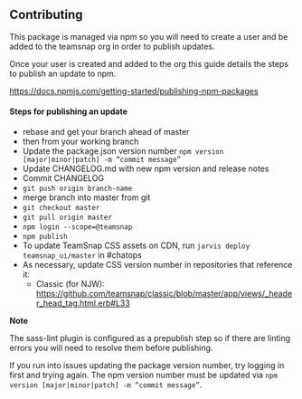 ## Contributing

This package is managed via npm so you will need to create a user and be added to the teamsnap org in order to publish updates.

Once your user is created and added to the org this guide details the steps to publish an update to npm.

<https://docs.npmjs.com/getting-started/publishing-npm-packages>

#### Steps for publishing an update

* rebase and get  your branch ahead of master
* then from your working branch
* Update the package.json version number `npm version [major|minor|patch] -m “commit message”`
* Update CHANGELOG.md with new npm version and release notes
* Commit CHANGELOG
* `git push origin branch-name`
* merge branch into master from git
* `git checkout master`
* `git pull origin master`
* `npm login --scope=@teamsnap`
* `npm publish`
* To update TeamSnap CSS assets on CDN, run `jarvis deploy teamsnap_ui/master` in #chatops
* As necessary, update CSS version number in repositories that reference it:
  - Classic (for NJW): https://github.com/teamsnap/classic/blob/master/app/views/_header_head_tag.html.erb#L33

**Note**

The sass-lint plugin is configured as a prepublish step so if there are linting errors you will need to resolve them before publishing.

If you run into issues updating the package version number, try logging in first and trying again. The npm 
version number must be updated via `npm version [major|minor|patch] -m “commit message”`.
